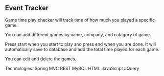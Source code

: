## Event Tracker

Game time play checker will track time of how much you played a specific game.

You can add different games by name, company, and catagory of game.

Press start when you start to play and press end when you are done. It will automatically save to database and add the total time played for each game.

You can edit and delete the games.


Technologies: Spring MVC REST MySQL HTML JavaScript JQuery
